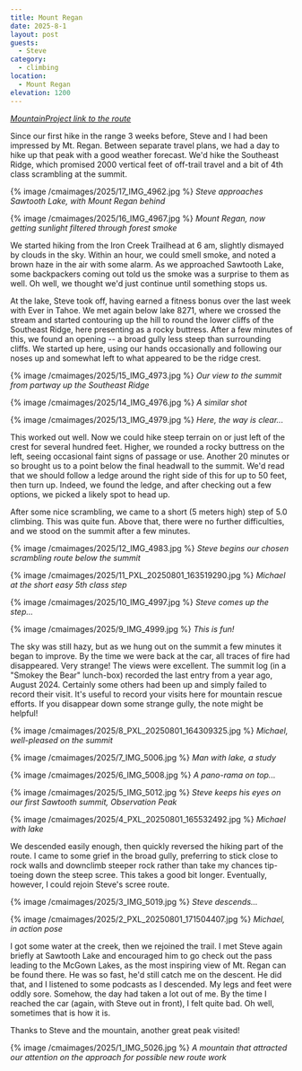 ```yaml
---
title: Mount Regan
date: 2025-8-1
layout: post
guests:
  - Steve
category:
  - climbing
location:
  - Mount Regan
elevation: 1200
---
```


*[MountainProject link to the route](https://www.mountainproject.com/route/120143962/southeast-ridge)*

Since our first hike in the range 3 weeks before, Steve and I had been impressed
by Mt. Regan. Between separate travel plans, we had a day to hike up that
peak with a good weather forecast. We'd hike the Southeast Ridge, which
promised 2000 vertical feet of off-trail travel and a bit of 4th class
scrambling at the summit.

{% image /cmaimages/2025/17_IMG_4962.jpg %}
*Steve approaches Sawtooth Lake, with Mount Regan behind*

{% image /cmaimages/2025/16_IMG_4967.jpg %}
*Mount Regan, now getting sunlight filtered through forest smoke*

We started hiking from the Iron Creek Trailhead at 6 am, slightly dismayed by
clouds in the sky. Within an hour, we could smell smoke, and noted a brown
haze in the air with some alarm. As we approached Sawtooth Lake, some backpackers
coming out told us the smoke was a surprise to them as well. Oh well, we
thought we'd just continue until something stops us.

At the lake, Steve took off, having earned a fitness bonus over the last week
with Ever in Tahoe. We met again below lake 8271, where we crossed the stream
and started contouring up the hill to round the lower cliffs of the
Southeast Ridge, here presenting as a rocky buttress. After a few minutes of
this, we found an opening -- a broad gully less steep than surrounding cliffs.
We started up here, using our hands occasionally and following our noses up
and somewhat left to what appeared to be the ridge crest.

{% image /cmaimages/2025/15_IMG_4973.jpg %}
*Our view to the summit from partway up the Southeast Ridge*

{% image /cmaimages/2025/14_IMG_4976.jpg %}
*A similar shot*

{% image /cmaimages/2025/13_IMG_4979.jpg %}
*Here, the way is clear...*

This worked out well. Now we could hike steep terrain on or just left of
the crest for several hundred feet. Higher, we rounded a rocky buttress on
the left, seeing occasional faint signs of passage or use. Another 20 minutes
or so brought us to a point below the final headwall to the summit. We'd
read that we should follow a ledge around the right side of this for up to
50 feet, then turn up. Indeed, we found the ledge, and after checking out
a few options, we picked a likely spot to head up.

After some nice scrambling, we came to a short (5 meters high) step of
5.0 climbing. This was quite fun. Above that, there were no further difficulties,
and we stood on the summit after a few minutes.

{% image /cmaimages/2025/12_IMG_4983.jpg %}
*Steve begins our chosen scrambling route below the summit*

{% image /cmaimages/2025/11_PXL_20250801_163519290.jpg %}
*Michael at the short easy 5th class step*

{% image /cmaimages/2025/10_IMG_4997.jpg %}
*Steve comes up the step...*

{% image /cmaimages/2025/9_IMG_4999.jpg %}
*This is fun!*

The sky was still hazy, but as we hung out on the summit a few minutes it began
to improve. By the time we were back at the car, all traces of fire had
disappeared. Very strange! The views were excellent. The summit log
(in a "Smokey the Bear" lunch-box) recorded the last entry from a year
ago, August 2024. Certainly some others had been up and simply failed to
record their visit. It's useful to record your visits here for mountain
rescue efforts. If you disappear down some strange gully, the note might
be helpful!

{% image /cmaimages/2025/8_PXL_20250801_164309325.jpg %}
*Michael, well-pleased on the summit*

{% image /cmaimages/2025/7_IMG_5006.jpg %}
*Man with lake, a study*

{% image /cmaimages/2025/6_IMG_5008.jpg %}
*A pano-rama on top...*

{% image /cmaimages/2025/5_IMG_5012.jpg %}
*Steve keeps his eyes on our first Sawtooth summit, Observation Peak*

{% image /cmaimages/2025/4_PXL_20250801_165532492.jpg %}
*Michael with lake*

We descended easily enough, then quickly reversed the hiking part of the
route. I came to some grief in the broad gully, preferring to stick close
to rock walls and downclimb steeper rock rather than take my chances
tip-toeing down the steep scree. This takes a good bit longer. Eventually,
however, I could rejoin Steve's scree route.

{% image /cmaimages/2025/3_IMG_5019.jpg %}
*Steve descends...*

{% image /cmaimages/2025/2_PXL_20250801_171504407.jpg %}
*Michael, in action pose*

I got some water at the creek, then we rejoined the trail. I met Steve again
briefly at Sawtooth Lake and encouraged him to go check out the pass leading
to the McGown Lakes, as the most inspiring view of Mt. Regan can be
found there. He was so fast, he'd still catch me on the descent. He did that,
and I listened to some podcasts as I descended. My legs and feet were oddly
sore. Somehow, the day had taken a lot out of me. By the time I reached the
car (again, with Steve out in front), I felt quite bad. Oh well, sometimes
that is how it is.

Thanks to Steve and the mountain, another great peak visited!

{% image /cmaimages/2025/1_IMG_5026.jpg %}
*A mountain that attracted our attention on the approach for possible
new route work*

